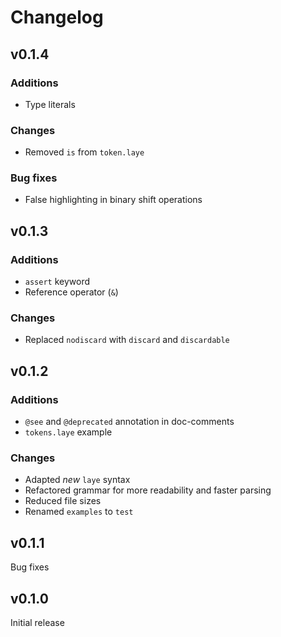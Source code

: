 # Changelog

## v0.1.4

### Additions

* Type literals

### Changes

* Removed `is` from `token.laye`

### Bug fixes

* False highlighting in binary shift operations

## v0.1.3

### Additions

* `assert` keyword
* Reference operator (`&`)

### Changes

* Replaced `nodiscard` with `discard` and `discardable`

## v0.1.2

### Additions

* `@see` and `@deprecated` annotation in doc-comments
* `tokens.laye` example

### Changes

* Adapted *new* `laye` syntax
* Refactored grammar for more readability and faster parsing
* Reduced file sizes
* Renamed `examples` to `test`

## v0.1.1

Bug fixes

## v0.1.0

Initial release